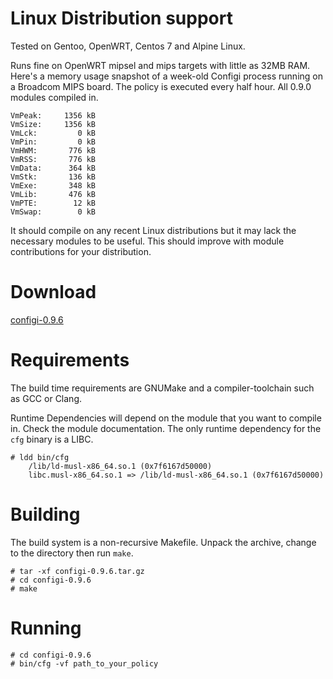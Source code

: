 # Linux Distribution support
Tested on Gentoo, OpenWRT, Centos 7 and Alpine Linux.

Runs fine on OpenWRT mipsel and mips targets with little as 32MB RAM. Here's a memory usage snapshot of a week-old Configi process running on a Broadcom MIPS board. The policy is executed every half hour. All 0.9.0 modules compiled in.

    VmPeak:     1356 kB
    VmSize:     1356 kB
    VmLck:         0 kB
    VmPin:         0 kB
    VmHWM:       776 kB
    VmRSS:       776 kB
    VmData:      364 kB
    VmStk:       136 kB
    VmExe:       348 kB
    VmLib:       476 kB
    VmPTE:        12 kB
    VmSwap:        0 kB

It should compile on any recent Linux distributions but it may lack the necessary modules to be useful. This should improve with module contributions for your distribution.

# Download
[configi-0.9.6](https://github.com/Configi/configi/releases/tag/v0.9.6)

# Requirements

The build time requirements are GNUMake and a compiler-toolchain such as GCC or Clang.

Runtime Dependencies will depend on the module that you want to compile in. Check the module documentation. The only runtime dependency for the `cfg` binary is a LIBC.

    # ldd bin/cfg
        /lib/ld-musl-x86_64.so.1 (0x7f6167d50000)
        libc.musl-x86_64.so.1 => /lib/ld-musl-x86_64.so.1 (0x7f6167d50000)

# Building

The build system is a non-recursive Makefile. Unpack the archive, change to the directory then run `make`.

    # tar -xf configi-0.9.6.tar.gz
    # cd configi-0.9.6
    # make

# Running

    # cd configi-0.9.6
    # bin/cfg -vf path_to_your_policy
